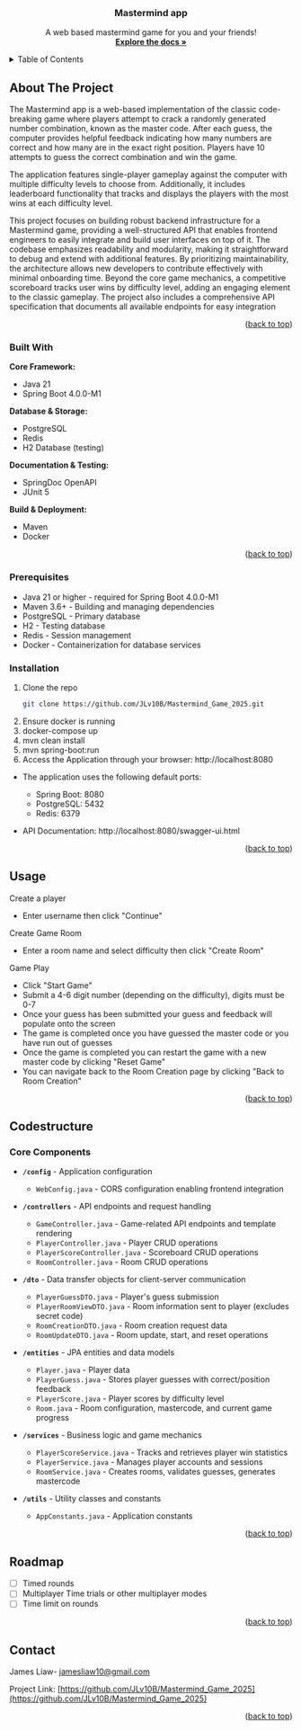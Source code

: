 <!-- Improved compatibility of back to top link: See: https://github.com/othneildrew/Best-README-Template/pull/73 -->
<a id="readme-top"></a>
<!--
*** Thanks for checking out the Best-README-Template. If you have a suggestion
*** that would make this better, please fork the repo and create a pull request
*** or simply open an issue with the tag "enhancement".
*** Don't forget to give the project a star!
*** Thanks again! Now go create something AMAZING! :D
-->



<!-- PROJECT SHIELDS -->
<!--
*** I'm using markdown "reference style" links for readability.
*** Reference links are enclosed in brackets [ ] instead of parentheses ( ).
*** See the bottom of this document for the declaration of the reference variables
*** for contributors-url, forks-url, etc. This is an optional, concise syntax you may use.
*** https://www.markdownguide.org/basic-syntax/#reference-style-links
-->

<!-- PROJECT LOGO -->
<br />

<h3 align="center">Mastermind app</h3>

  <p align="center">
    A web based mastermind game for you and your friends! 
    <br />
    <a href="https://github.com/JLv10B/Mastermind_Game_2025"><strong>Explore the docs »</strong></a>
    <br />
  </p>
</div>



<!-- TABLE OF CONTENTS -->
<details>
  <summary>Table of Contents</summary>
  <ol>
    <li>
      <a href="#about-the-project">About The Project</a>
      <ul>
        <li><a href="#built-with">Built With</a></li>
      </ul>
    </li>
    <li>
      <a href="#getting-started">Getting Started</a>
      <ul>
        <li><a href="#prerequisites">Prerequisites</a></li>
        <li><a href="#installation">Installation</a></li>
      </ul>
    </li>
    <li><a href="#usage">Usage</a></li>
    <li><a href="#code-structure">Codestructure</a></li>
    <li><a href="#roadmap">Roadmap</a></li>
  </ol>
</details>



<!-- ABOUT THE PROJECT -->
## About The Project


The Mastermind app is a web-based implementation of the classic code-breaking game where players attempt to crack a randomly generated number combination, known as the master code. After each guess, the computer provides helpful feedback indicating how many numbers are correct and how many are in the exact right position. Players have 10 attempts to guess the correct combination and win the game.

The application features single-player gameplay against the computer with multiple difficulty levels to choose from. Additionally, it includes leaderboard functionality that tracks and displays the players with the most wins at each difficulty level.

This project focuses on building robust backend infrastructure for a Mastermind game, providing a well-structured API that enables frontend engineers to easily integrate and build user interfaces on top of it. The codebase emphasizes readability and modularity, making it straightforward to debug and extend with additional features. By prioritizing maintainability, the architecture allows new developers to contribute effectively with minimal onboarding time. Beyond the core game mechanics, a competitive scoreboard tracks user wins by difficulty level, adding an engaging element to the classic gameplay. The project also includes a comprehensive API specification that documents all available endpoints for easy integration


<p align="right">(<a href="#readme-top">back to top</a>)</p>



### Built With

**Core Framework:**
* Java 21
* Spring Boot 4.0.0-M1

**Database & Storage:**
* PostgreSQL
* Redis
* H2 Database (testing)

**Documentation & Testing:**
* SpringDoc OpenAPI
* JUnit 5

**Build & Deployment:**
* Maven
* Docker

<p align="right">(<a href="#readme-top">back to top</a>)</p>



<!-- GETTING STARTED -->
### Prerequisites

* Java 21 or higher - required for Spring Boot 4.0.0-M1
* Maven 3.6+ - Building and managing dependencies
* PostgreSQL - Primary database
* H2 - Testing database
* Redis - Session management
* Docker - Containerization for database services

### Installation

1. Clone the repo
   ```sh
   git clone https://github.com/JLv10B/Mastermind_Game_2025.git
   ```
2. Ensure docker is running
3. docker-compose up
4. mvn clean install
5. mvn spring-boot:run
6. Access the Application through your browser: http://localhost:8080

* The application uses the following default ports:
  * Spring Boot: 8080
  * PostgreSQL: 5432
  * Redis: 6379

* API Documentation: http://localhost:8080/swagger-ui.html

<p align="right">(<a href="#readme-top">back to top</a>)</p>



<!-- USAGE EXAMPLES -->
## Usage

Create a player
* Enter username then click "Continue"

Create Game Room
* Enter a room name and select difficulty then click "Create Room"

Game Play
* Click "Start Game"
* Submit a 4-6 digit number (depending on the difficulty), digits must be 0-7
* Once your guess has been submitted your guess and feedback will populate onto the screen
* The game is completed once you have guessed the master code or you have run out of guesses
* Once the game is completed you can restart the game with a new master code by clicking "Reset Game"
* You can navigate back to the Room Creation page by clicking "Back to Room Creation"


<p align="right">(<a href="#readme-top">back to top</a>)</p>


## Codestructure

### Core Components

- **`/config`** - Application configuration
  - `WebConfig.java` - CORS configuration enabling frontend integration

- **`/controllers`** - API endpoints and request handling
  - `GameController.java` - Game-related API endpoints and template rendering
  - `PlayerController.java` - Player CRUD operations
  - `PlayerScoreController.java` - Scoreboard CRUD operations
  - `RoomController.java` - Room CRUD operations
  
- **`/dto`** - Data transfer objects for client-server communication
  - `PlayerGuessDTO.java` - Player's guess submission
  - `PlayerRoomViewDTO.java` - Room information sent to player (excludes secret code)
  - `RoomCreationDTO.java` - Room creation request data
  - `RoomUpdateDTO.java` - Room update, start, and reset operations
  
- **`/entities`** - JPA entities and data models
  - `Player.java` - Player data
  - `PlayerGuess.java` - Stores player guesses with correct/position feedback
  - `PlayerScore.java` - Player scores by difficulty level
  - `Room.java` - Room configuration, mastercode, and current game progress

- **`/services`** - Business logic and game mechanics
  - `PlayerScoreService.java` -  Tracks and retrieves player win statistics
  - `PlayerService.java` - Manages player accounts and sessions
  - `RoomService.java` - Creates rooms, validates guesses, generates mastercode

- **`/utils`** - Utility classes and constants
  - `AppConstants.java` - Application constants

<p align="right">(<a href="#readme-top">back to top</a>)</p>


<!-- ROADMAP -->
## Roadmap

- [ ] Timed rounds
- [ ] Multiplayer Time trials or other multiplayer modes
- [ ] Time limit on rounds

<p align="right">(<a href="#readme-top">back to top</a>)</p>


<!-- CONTACT -->
## Contact

James Liaw- jamesliaw10@gmail.com

Project Link: [https://github.com/JLv10B/Mastermind_Game_2025](https://github.com/JLv10B/Mastermind_Game_2025)

<p align="right">(<a href="#readme-top">back to top</a>)</p>


